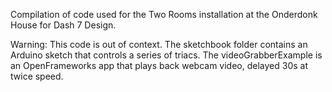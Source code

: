 Compilation of code used for the Two Rooms installation at the Onderdonk House for Dash 7 Design.

Warning: This code is out of context. The sketchbook folder contains an Arduino sketch that controls a series of triacs. The videoGrabberExample is an OpenFrameworks app that plays back webcam video, delayed 30s at twice speed.
